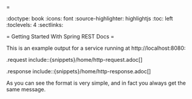 = 

:doctype: book
:icons: font
:source-highlighter: highlightjs
:toc: left
:toclevels: 4
:sectlinks:

= Getting Started With Spring REST Docs =

This is an example output for a service running at http://localhost:8080:

.request
include::{snippets}/home/http-request.adoc[]

.response
include::{snippets}/home/http-response.adoc[]

As you can see the format is very simple, and in fact you always get the same message.
